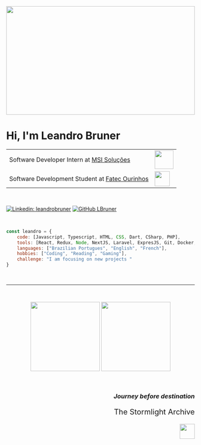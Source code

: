 <img height="290" src="https://media4.giphy.com/media/v1.Y2lkPTc5MGI3NjExY3M4c2JmZ2l1OHF0OHl2ODZ2ZjllMHFwZWR4M3hpZTcxeHJ5MHJ4MyZlcD12MV9pbnRlcm5hbF9naWZfYnlfaWQmY3Q9cw/jZ6ggG9dreWgUX5gsx/giphy.gif" width="100%">

<h1 align="start">Hi, I'm Leandro Bruner</h1>

<table align="start">
    <tr>
        <td>Software Developer Intern at <a href="http://www.unb.br">MSI Soluções</a></td>
        <td><img src="https://media1.giphy.com/media/F73KLZL9eAfDcDQFAt/giphy.gif" width="50"></td>
    </tr>
    <tr>
        <td>Software Development Student at <a href="https://www.fatecourinhos.edu.br/">Fatec Ourinhos</a></td>
        <td> <img height="40" src="https://media0.giphy.com/media/v1.Y2lkPTc5MGI3NjExcXlmY2tnZG12bDF5bTZsbGQxNGpnOWhwbTJvbml6em5rdGk0cGZ2biZlcD12MV9pbnRlcm5hbF9naWZfYnlfaWQmY3Q9cw/f7omQNmgiyjj5sffvZ/giphy.gif" width="40"></td>
    </tr>
</table>

<br>

[![Linkedin: leandrobruner](https://img.shields.io/badge/-LeandroBruner-blue?style=flat-square&logo=Linkedin&logoColor=white&link=https://www.linkedin.com/in/lbruner-dev/)](https://www.linkedin.com/in/lbruner-dev/)
[![GitHub LBruner](https://img.shields.io/github/followers/LBruner?style=social)](https://github.com/LBruner)

<br>


```javascript
const leandro = {
    code: [Javascript, Typescript, HTML, CSS, Dart, CSharp, PHP],
    tools: [React, Redux, Node, NextJS, Laravel, ExpresJS, Git, Docker, Flutter],
    languages: ["Brazilian Portugues", "English", "French"],
    hobbies: ["Coding", "Reading", "Gaming"],
    challenge: "I am focusing on new projects "
}
```

<br>

---

<br>

<p align="center">
    <img src="https://github-readme-streak-stats.herokuapp.com/?user=LBruner&theme=dracula&hide_border=true"  height="185rem">
    <img src="https://github-readme-stats.vercel.app/api?username=LBruner&theme=dracula&show_icons=true&hide_border=true&count_private=true" height="185rem">
</p>


<br>

<h3 align="right">
    <span style="font-style: oblique">Journey before destination</span>
</h3>

<p align="right" style="font-size: 20px">The Stormlight Archive</p>
<img align="right" src="https://media4.giphy.com/media/v1.Y2lkPTc5MGI3NjExazVpOTMwOXMydG4xb3Z2Y3Vpb3ZpdDFmNmpxZDlrNHpkcnhzd29sdiZlcD12MV9pbnRlcm5hbF9naWZfYnlfaWQmY3Q9Zw/U7Pr9dkEKftbDaThZX/giphy.gif" width="40">

